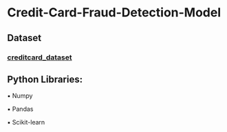 # Credit-Card-Fraud-Detection-Model

## Dataset
### [creditcard_dataset](https://www.kaggle.com/mlg-ulb/creditcardfraud?select=creditcard.csv)

## Python Libraries:
▪ Numpy

▪ Pandas

▪ Scikit-learn

